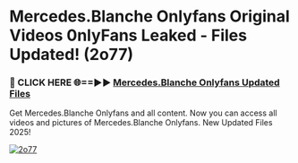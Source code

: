 # Mercedes.Blanche Onlyfans Original Videos 0nlyFans Leaked - Files Updated! (2o77)

<h3>🔴 CLICK HERE 🌐==►► <a href="https://tinyurl.com/4seja8ks" rel="nofollow">Mercedes.Blanche Onlyfans Updated Files</a></h3>

Get Mercedes.Blanche Onlyfans and all content. Now you can access all videos and pictures of Mercedes.Blanche Onlyfans. New Updated Files 2025!

[![2o77](https://i.imgur.com/EWjZXRe.gif)](https://tinyurl.com/4seja8ks)
